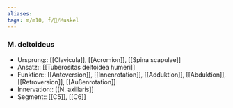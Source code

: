 ```yaml
---
aliases: 
tags: m/m10, f/🦴/Muskel
---
```

### M. deltoideus
- Ursprung:: [[Clavicula]], [[Acromion]], [[Spina scapulae]]
- Ansatz:: [[Tuberositas deltoidea humeri]]
- Funktion:: [[Anteversion]], [[Innenrotation]], [[Adduktion]], [[Abduktion]], [[Retroversion]], [[Außenrotation]]
- Innervation:: [[N. axillaris]]
- Segment:: [[C5]], [[C6]]